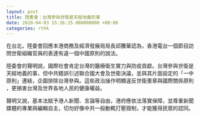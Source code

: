 ```yaml
---
layout: post
title: 陸委會：台灣參與世衛是天經地義的事
date: 2020-04-03 15:26:25.000000000 +08:00
categories: rthk
---
```


在台北，陸委會回應本港商務及經濟發展局局長邱騰華認為，香港電台一個節目訪問世衛組織官員的表達有違一個中國原則的說法。

陸委會的聲明說，國際社會肯定台灣的醫療衛生實力與防疫貢獻。台灣參與世衛是天經地義的事，但中共錯誤引述聯合國大會及世衛決議，並與其片面設定的「一中原則」連結，企圖排除台灣參與。這些政治操作明顯違反世衛憲章與國際關係原則 ，更損害台灣及世界各地人民的健康權益。

聲明又說，基本法賦予港人新聞、言論等自由，港府應依法落實保障，並尊重新聞媒體的專業與編輯自主，切勿好像中共一般動輒打壓箝制，才能獲得民眾的認同。
